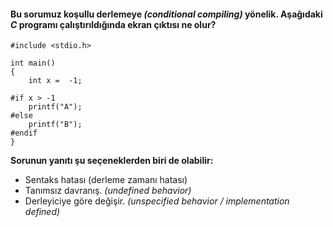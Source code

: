 #### Bu sorumuz koşullu derlemeye _(conditional compiling)_ yönelik. Aşağıdaki _C_ programı çalıştırıldığında ekran çıktısı ne olur?

```
#include <stdio.h>

int main()
{
	int x =  -1;

#if x > -1
	printf("A");
#else
	printf("B");
#endif
}
```

__Sorunun yanıtı şu seçeneklerden biri de olabilir:__</br>
+ Sentaks hatası (derleme zamanı hatası)
+ Tanımsız davranış. _(undefined behavior)_
+ Derleyiciye göre değişir. _(unspecified behavior / implementation defined)_
